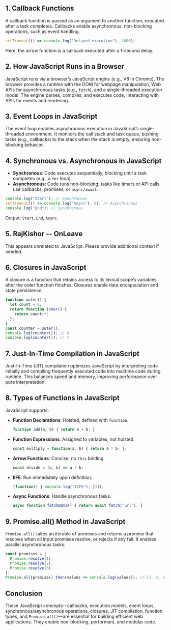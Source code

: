 ## 1. Callback Functions

A callback function is passed as an argument to another function, executed after a task completes. Callbacks enable asynchronous, non-blocking operations, such as event handling.

```javascript
setTimeout(() => console.log("Delayed execution"), 1000);
```

Here, the arrow function is a callback executed after a 1-second delay.

## 2. How JavaScript Runs in a Browser

JavaScript runs via a browser’s JavaScript engine (e.g., V8 in Chrome). The browser provides a runtime with the DOM for webpage manipulation, Web APIs for asynchronous tasks (e.g., `fetch`), and a single-threaded execution model. The engine parses, compiles, and executes code, interacting with APIs for events and rendering.

## 3. Event Loops in JavaScript

The event loop enables asynchronous execution in JavaScript’s single-threaded environment. It monitors the call stack and task queue, pushing tasks (e.g., callbacks) to the stack when the stack is empty, ensuring non-blocking behavior.

## 4. Synchronous vs. Asynchronous in JavaScript

- **Synchronous**: Code executes sequentially, blocking until a task completes (e.g., a `for` loop).
- **Asynchronous**: Code runs non-blocking; tasks like timers or API calls use callbacks, promises, or `async/await`.

```javascript
console.log("Start"); // Synchronous
setTimeout(() => console.log("Async"), 0); // Asynchronous
console.log("End"); // Synchronous
```

Output: `Start`, `End`, `Async`.

## 5. RajKishor -- OnLeave

This appears unrelated to JavaScript. Please provide additional context if needed.

## 6. Closures in JavaScript

A closure is a function that retains access to its lexical scope’s variables after the outer function finishes. Closures enable data encapsulation and state persistence.

```javascript
function outer() {
  let count = 0;
  return function inner() {
    return count++;
  };
}
const counter = outer();
console.log(counter()); // 0
console.log(counter()); // 1
```

## 7. Just-In-Time Compilation in JavaScript

Just-In-Time (JIT) compilation optimizes JavaScript by interpreting code initially and compiling frequently executed code into machine code during runtime. This balances speed and memory, improving performance over pure interpretation.

## 8. Types of Functions in JavaScript

JavaScript supports:

- **Function Declarations**: Hoisted, defined with `function`.

  ```javascript
  function add(a, b) { return a + b; }
  ```
- **Function Expressions**: Assigned to variables, not hoisted.

  ```javascript
  const multiply = function(a, b) { return a * b; };
  ```
- **Arrow Functions**: Concise, no `this` binding.

  ```javascript
  const divide = (a, b) => a / b;
  ```
- **IIFE**: Run immediately upon definition.

  ```javascript
  (function() { console.log("IIFE"); })();
  ```
- **Async Functions**: Handle asynchronous tasks.

  ```javascript
  async function fetchData() { return await fetch("url"); }
  ```

## 9. Promise.all() Method in JavaScript

`Promise.all()` takes an iterable of promises and returns a promise that resolves when all input promises resolve, or rejects if any fail. It enables parallel asynchronous tasks.

```javascript
const promises = [
  Promise.resolve(1),
  Promise.resolve(2),
  Promise.resolve(3)
];
Promise.all(promises).then(values => console.log(values)); // [1, 2, 3]
```

## Conclusion

These JavaScript concepts—callbacks, execution models, event loops, synchronous/asynchronous operations, closures, JIT compilation, function types, and `Promise.all()`—are essential for building efficient web applications. They enable non-blocking, performant, and modular code.